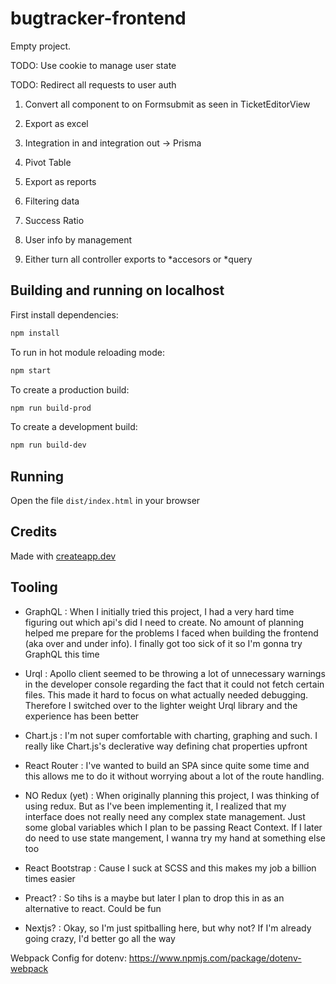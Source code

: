 # bugtracker-frontend

Empty project.

TODO: Use cookie to manage user state

TODO: Redirect all requests to user auth

1. Convert all <Link> component to on Formsubmit as seen in TicketEditorView

2. Export as excel

3. Integration in and integration out -> Prisma

4. Pivot Table

5. Export as reports

6. Filtering data

7. Success Ratio

8. User info by management

9. Either turn all controller exports to *accesors or *query

## Building and running on localhost

First install dependencies:

```sh
npm install
```

To run in hot module reloading mode:

```sh
npm start
```

To create a production build:

```sh
npm run build-prod
```

To create a development build:

```sh
npm run build-dev
```

## Running

Open the file `dist/index.html` in your browser

## Credits

Made with [createapp.dev](https://createapp.dev/)

## Tooling

-   GraphQL : When I initially tried this project, I had a very hard time figuring out which api's did I need to create. No amount of planning helped me prepare for the problems I faced when building the frontend (aka over and under info). I finally got too sick of it so I'm gonna try GraphQL this time

-   Urql : Apollo client seemed to be throwing a lot of unnecessary warnings in the developer console regarding the fact that it could not fetch certain files. This made it hard to focus on what actually needed debugging. Therefore I switched over to the lighter weight Urql library and the experience has been better

-   Chart.js : I'm not super comfortable with charting, graphing and such. I really like Chart.js's declerative way defining chat properties upfront

-   React Router : I've wanted to build an SPA since quite some time and this allows me to do it without worrying about a lot of the route handling.

-   NO Redux (yet) : When originally planning this project, I was thinking of using redux. But as I've been implementing it, I realized that my interface does not really need any complex state management. Just some global variables which I plan to be passing React Context. If I later do need to use state mangement, I wanna try my hand at something else too

-   React Bootstrap : Cause I suck at SCSS and this makes my job a billion times easier

-   Preact? : So tihs is a maybe but later I plan to drop this in as an alternative to react. Could be fun

-   Nextjs? : Okay, so I'm just spitballing here, but why not? If I'm already going crazy, I'd better go all the way

Webpack Config for dotenv: https://www.npmjs.com/package/dotenv-webpack
